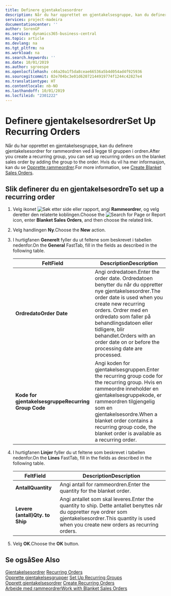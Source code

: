 ```yaml
---
title: Definere gjentakelsesordrer
description: Når du har opprettet en gjentakelsesgruppe, kan du definere gjentakelsesordrer for rammeordren ved å legge til gruppen i ordren.
services: project-madeira
documentationcenter: ''
author: SorenGP
ms.service: dynamics365-business-central
ms.topic: article
ms.devlang: na
ms.tgt_pltfrm: na
ms.workload: na
ms.search.keywords: ''
ms.date: 10/01/2019
ms.author: sgroespe
ms.openlocfilehash: c46a20a1f5da8ceae66536a5b4d054ad4f925936
ms.sourcegitcommit: 02e704bc3e01d62072144919774f1244c42827e4
ms.translationtype: HT
ms.contentlocale: nb-NO
ms.lasthandoff: 10/01/2019
ms.locfileid: "2301222"
---
```

# <a name="set-up-recurring-orders"></a><span data-ttu-id="9d6c1-103">Definere gjentakelsesordrer</span><span class="sxs-lookup"><span data-stu-id="9d6c1-103">Set Up Recurring Orders</span></span>
<span data-ttu-id="9d6c1-104">Når du har opprettet en gjentakelsesgruppe, kan du definere gjentakelsesordrer for rammeordren ved å legge til gruppen i ordren.</span><span class="sxs-lookup"><span data-stu-id="9d6c1-104">After you create a recurring group, you can set up recurring orders on the blanket sales order by adding the group to the order.</span></span> <span data-ttu-id="9d6c1-105">Hvis du vil ha mer informasjon, kan du se [Opprette rammeordrer](how-to-set-up-recurring-groups.md).</span><span class="sxs-lookup"><span data-stu-id="9d6c1-105">For more information, see [Create Blanket Sales Orders](how-to-set-up-recurring-groups.md).</span></span>  

## <a name="to-set-up-a-recurring-order"></a><span data-ttu-id="9d6c1-106">Slik definerer du en gjentakelsesordre</span><span class="sxs-lookup"><span data-stu-id="9d6c1-106">To set up a recurring order</span></span>  

1.  <span data-ttu-id="9d6c1-107">Velg ikonet ![Søk etter side eller rapport](../../media/ui-search/search_small.png "Søk etter side eller rapport"), angi **Rammeordrer**, og velg deretter den relaterte koblingen.</span><span class="sxs-lookup"><span data-stu-id="9d6c1-107">Choose the ![Search for Page or Report](../../media/ui-search/search_small.png "Search for Page or Report icon") icon, enter **Blanket Sales Orders**, and then choose the related link.</span></span>  
2.  <span data-ttu-id="9d6c1-108">Velg handlingen **Ny**.</span><span class="sxs-lookup"><span data-stu-id="9d6c1-108">Choose the **New** action.</span></span>  
3.  <span data-ttu-id="9d6c1-109">I hurtigfanen **Generelt** fyller du ut feltene som beskrevet i tabellen nedenfor.</span><span class="sxs-lookup"><span data-stu-id="9d6c1-109">On the **General** FastTab, fill in the fields as described in the following table.</span></span>  

    |<span data-ttu-id="9d6c1-110">Felt</span><span class="sxs-lookup"><span data-stu-id="9d6c1-110">Field</span></span>|<span data-ttu-id="9d6c1-111">Description</span><span class="sxs-lookup"><span data-stu-id="9d6c1-111">Description</span></span>|  
    |---------------------------------|---------------------------------------|  
    |<span data-ttu-id="9d6c1-112">**Ordredato**</span><span class="sxs-lookup"><span data-stu-id="9d6c1-112">**Order Date**</span></span>|<span data-ttu-id="9d6c1-113">Angi ordredatoen.</span><span class="sxs-lookup"><span data-stu-id="9d6c1-113">Enter the order date.</span></span> <span data-ttu-id="9d6c1-114">Ordredatoen benytter du når du oppretter nye gjentakelsesordrer.</span><span class="sxs-lookup"><span data-stu-id="9d6c1-114">The order date is used when you create new recurring orders.</span></span> <span data-ttu-id="9d6c1-115">Ordrer med en ordredato som faller på behandlingsdatoen eller tidligere, blir behandlet.</span><span class="sxs-lookup"><span data-stu-id="9d6c1-115">Orders with an order date on or before the processing date are processed.</span></span>|  
    |<span data-ttu-id="9d6c1-116">**Kode for gjentakelsesgruppe**</span><span class="sxs-lookup"><span data-stu-id="9d6c1-116">**Recurring Group Code**</span></span>|<span data-ttu-id="9d6c1-117">Angi koden for gjentakelsesgruppen.</span><span class="sxs-lookup"><span data-stu-id="9d6c1-117">Enter the recurring group code for the recurring group.</span></span> <span data-ttu-id="9d6c1-118">Hvis en rammeordre inneholder en gjentakelsesgruppekode, er rammeordren tilgjengelig som en gjentakelsesordre.</span><span class="sxs-lookup"><span data-stu-id="9d6c1-118">When a blanket order contains a recurring group code, the blanket order is available as a recurring order.</span></span>|  

4.  <span data-ttu-id="9d6c1-119">I hurtigfanen **Linjer** fyller du ut feltene som beskrevet i tabellen nedenfor.</span><span class="sxs-lookup"><span data-stu-id="9d6c1-119">On the **Lines** FastTab, fill in the fields as described in the following table.</span></span>  

    |<span data-ttu-id="9d6c1-120">Felt</span><span class="sxs-lookup"><span data-stu-id="9d6c1-120">Field</span></span>|<span data-ttu-id="9d6c1-121">Description</span><span class="sxs-lookup"><span data-stu-id="9d6c1-121">Description</span></span>|  
    |---------------------------------|---------------------------------------|  
    |<span data-ttu-id="9d6c1-122">**Antall**</span><span class="sxs-lookup"><span data-stu-id="9d6c1-122">**Quantity**</span></span>|<span data-ttu-id="9d6c1-123">Angi antall for rammeordren.</span><span class="sxs-lookup"><span data-stu-id="9d6c1-123">Enter the quantity for the blanket order.</span></span>|  
    |<span data-ttu-id="9d6c1-124">**Levere (antall)**</span><span class="sxs-lookup"><span data-stu-id="9d6c1-124">**Qty. to Ship**</span></span>|<span data-ttu-id="9d6c1-125">Angi antallet som skal leveres.</span><span class="sxs-lookup"><span data-stu-id="9d6c1-125">Enter the quantity to ship.</span></span> <span data-ttu-id="9d6c1-126">Dette antallet benyttes når du oppretter nye ordrer som gjentakelsesordrer.</span><span class="sxs-lookup"><span data-stu-id="9d6c1-126">This quantity is used when you create new orders as recurring orders.</span></span>|  

5.  <span data-ttu-id="9d6c1-127">Velg **OK**.</span><span class="sxs-lookup"><span data-stu-id="9d6c1-127">Choose the **OK** button.</span></span>  

## <a name="see-also"></a><span data-ttu-id="9d6c1-128">Se også</span><span class="sxs-lookup"><span data-stu-id="9d6c1-128">See Also</span></span>  
 <span data-ttu-id="9d6c1-129">[Gjentakelsesordrer](recurring-orders.md) </span><span class="sxs-lookup"><span data-stu-id="9d6c1-129">[Recurring Orders](recurring-orders.md) </span></span>  
 <span data-ttu-id="9d6c1-130">[Opprette gjentakelsesgrupper](how-to-set-up-recurring-groups.md) </span><span class="sxs-lookup"><span data-stu-id="9d6c1-130">[Set Up Recurring Groups](how-to-set-up-recurring-groups.md) </span></span>  
 <span data-ttu-id="9d6c1-131">[Opprett gjentakelsesordrer](how-to-create-recurring-orders.md) </span><span class="sxs-lookup"><span data-stu-id="9d6c1-131">[Create Recurring Orders](how-to-create-recurring-orders.md) </span></span>  
 [<span data-ttu-id="9d6c1-132">Arbeide med rammeordrer</span><span class="sxs-lookup"><span data-stu-id="9d6c1-132">Work with Blanket Sales Orders</span></span>](../../sales-how-to-create-blanket-sales-orders.md)
